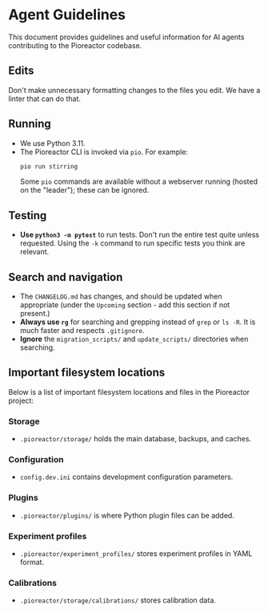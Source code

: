 # Agent Guidelines

This document provides guidelines and useful information for AI agents contributing to the Pioreactor codebase.

## Edits

Don't make unnecessary formatting changes to the files you edit. We have a linter that can do that.

## Running

- We use Python 3.11.
- The Pioreactor CLI is invoked via `pio`. For example:
  ```bash
  pio run stirring
  ```
  Some `pio` commands are available without a webserver running (hosted on the "leader"); these can be ignored.

## Testing

- **Use `python3 -m pytest`** to run tests. Don't run the entire test quite unless requested. Using the `-k` command to run specific tests you think are relevant.

## Search and navigation

- The `CHANGELOG.md` has changes, and should be updated when appropriate (under the `Upcoming` section - add this section if not present.)
- **Always use `rg`** for searching and grepping instead of `grep` or `ls -R`. It is much faster and respects `.gitignore`.
- **Ignore** the `migration_scripts/` and `update_scripts/` directories when searching.

## Important filesystem locations

Below is a list of important filesystem locations and files in the Pioreactor project:

### Storage

- `.pioreactor/storage/` holds the main database, backups, and caches.

### Configuration

- `config.dev.ini` contains development configuration parameters.

### Plugins

- `.pioreactor/plugins/` is where Python plugin files can be added.

### Experiment profiles

- `.pioreactor/experiment_profiles/` stores experiment profiles in YAML format.

### Calibrations

- `.pioreactor/storage/calibrations/` stores calibration data.
